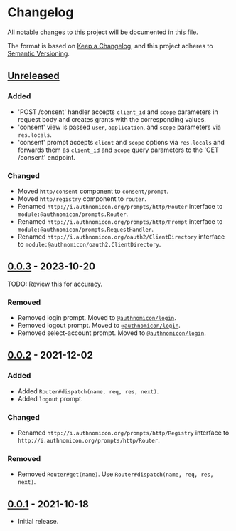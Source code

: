 # Changelog
All notable changes to this project will be documented in this file.

The format is based on [Keep a Changelog](https://keepachangelog.com/en/1.0.0/),
and this project adheres to [Semantic Versioning](https://semver.org/spec/v2.0.0.html).

## [Unreleased]
### Added
- 'POST /consent' handler accepts `client_id` and `scope` parameters in request
body and creates grants with the corresponding values.
- 'consent' view is passed `user`, `application`, and `scope` parameters via
`res.locals`.
- 'consent' prompt accepts `client` and `scope` options via `res.locals` and
forwards them as `client_id` and `scope` query parameters to the 'GET /consent'
endpoint.

### Changed

- Moved `http/consent` component to `consent/prompt`.
- Moved `http/registry` component to `router`.
- Renamed `http://i.authnomicon.org/prompts/http/Router` interface
to `module:@authnomicon/prompts.Router`.
- Renamed `http://i.authnomicon.org/prompts/http/Prompt` interface
to `module:@authnomicon/prompts.RequestHandler`.
- Renamed `http://i.authnomicon.org/oauth2/ClientDirectory` interface
to `module:@authnomicon/oauth2.ClientDirectory`.

## [0.0.3] - 2023-10-20

TODO: Review this for accuracy.

### Removed
- Removed login prompt.  Moved to [`@authnomicon/login`](https://github.com/authnomicon/login).
- Removed logout prompt.  Moved to [`@authnomicon/login`](https://github.com/authnomicon/login).
- Removed select-account prompt.  Moved to [`@authnomicon/login`](https://github.com/authnomicon/login).

## [0.0.2] - 2021-12-02
### Added
- Added `Router#dispatch(name, req, res, next)`.
- Added `logout` prompt.

### Changed
- Renamed `http://i.authnomicon.org/prompts/http/Registry` interface to
`http://i.authnomicon.org/prompts/http/Router`.

### Removed
- Removed `Router#get(name)`. Use `Router#dispatch(name, req, res, next)`.

## [0.0.1] - 2021-10-18

- Initial release.

[Unreleased]: https://github.com/authnomicon/prompts/compare/v0.0.3...HEAD
[0.0.3]: https://github.com/authnomicon/prompts/compare/v0.0.2...v0.0.3
[0.0.2]: https://github.com/authnomicon/prompts/compare/v0.0.1...v0.0.2
[0.0.1]: https://github.com/authnomicon/prompts/releases/tag/v0.0.1
